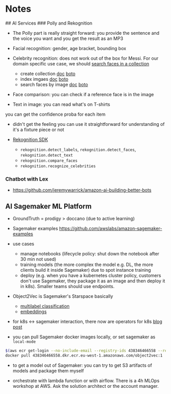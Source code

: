 # Notes

## AI Services
### Polly and Rekognition

- The Polly part is really straight forward: you provide the sentence and the voice you want
  and you get the result as an MP3

- Facial recognition: gender, age bracket, bounding box

- Celebrity recognition: does not work out of the box for Messi. For our domain specific use case,
  we should [search faces in a collection](https://docs.aws.amazon.com/rekognition/latest/dg/collections.html)

  - create collection [doc](https://docs.aws.amazon.com/rekognition/latest/dg/API_CreateCollection.html) [boto](https://boto3.amazonaws.com/v1/documentation/api/latest/reference/services/rekognition.html#Rekognition.Client.create_collection)
  - index imgaes [doc](https://docs.aws.amazon.com/rekognition/latest/dg/API_IndexFaces.html) [boto](https://boto3.amazonaws.com/v1/documentation/api/latest/reference/services/rekognition.html#Rekognition.Client.index_faces)
  - search faces by image [doc](https://docs.aws.amazon.com/rekognition/latest/dg/API_SearchFacesByImage.html) [boto](https://boto3.amazonaws.com/v1/documentation/api/latest/reference/services/rekognition.html#Rekognition.Client.search_faces_by_image)

- Face comparison: you can check if a reference face is in the image

- Text in image: you can read what's on T-shirts

you can get the confidence proba for each item

- didn't get the feeling you can use it straightforward for understanding of it's a fixture piece or not

- [Rekognition SDK](https://boto3.amazonaws.com/v1/documentation/api/latest/reference/services/rekognition.html)
  - `rekognition.detect_labels`, `rekognition.detect_faces`, `rekognition.detect_text`
  - `rekognition.compare_faces`
  - `rekognition.recognize_celebrities`

### Chatbot with Lex

- https://github.com/jeremywarrick/amazon-ai-building-better-bots

## AI Sagemaker ML Platform

- GroundTruth = prodigy > doccano (due to active learning)
- Sagemaker examples https://github.com/awslabs/amazon-sagemaker-examples

- use cases

  - manage notebooks (lifecycle policy: shut down the notebook after 30 min not used)
  - training models (the more complex the model e.g. DL, the more clients build it inside Sagemaker)
    due to spot instance training
  - deploy (e.g. when you have a kubernetes cluster policy, customers don't use Sagemaker,
    they package it as an image and then deploy it in k8s).
    Smaller teams should use endpoints.

- Object2Vec is Sagemaker's Starspace basically

  - [multilabel classification](https://github.com/awslabs/amazon-sagemaker-examples/tree/master/introduction_to_amazon_algorithms/object2vec_multilabel_genre_classification)
  - [embeddings](https://github.com/awslabs/amazon-sagemaker-examples/tree/master/introduction_to_applying_machine_learning/object2vec_document_embedding)

- for k8s <-> sagemaker interaction, there now are operators for k8s [blog post](https://towardsdatascience.com/kubernetes-and-amazon-sagemaker-for-machine-learning-best-of-both-worlds-part-1-37580689a92f)

- you can pull Sagemaker docker images locally, or set sagemaker as `local-mode`

```sh
$(aws ecr get-login --no-include-email --registry-ids 438346466558 --region eu-west-1)
docker pull 438346466558.dkr.ecr.eu-west-1.amazonaws.com/object2vec:1
```

- to get a model out of Sagemaker: you can try to get S3 artifacts of models and package them myself

- orchestrate with lambda function or with airflow. There is a 4h MLOps workshop at AWS. 
Ask the solution architect or the account manager.
